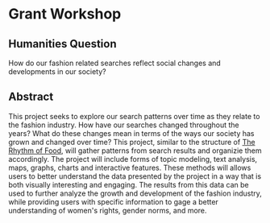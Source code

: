 # Grant Workshop

## Humanities Question 
How do our fashion related searches reflect social changes and developments in our society? 

## Abstract 
This project seeks to explore our search patterns over time as they relate to the fashion industry. How have our searches changed throughout the years? What do these changes mean in terms of the ways our society has grown and changed over time? This project, similar to the structure of [The Rhythm of Food](http://rhythm-of-food.net/), will gather patterns from search results and organizie them accordingly. The project will include forms of topic modeling, text analysis, maps, graphs, charts and interactive features. These methods will allows users to better understand the data presented by the project in a way that is both visually interesting and engaging. The results from this data can be used to further analyze the growth and development of the fashion industry, while providing users with specific information to gage a better understanding of women's rights, gender norms, and more.   
